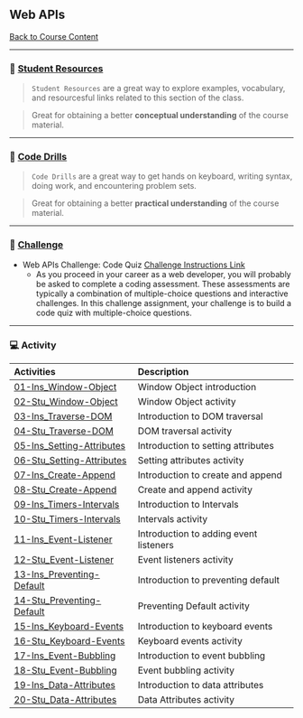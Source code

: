 ## Web APIs
[Back to Course Content](../../README.md)

-----
### :book: **[Student Resources](student-resources/README.md)**

> `Student Resources` are a great way to explore examples, vocabulary, and resourcesful links related to this section of the class.

> Great for obtaining a better **conceptual understanding** of the course material. 

------
### :dart: **[Code Drills](code-drills/README.md)**

> `Code Drills` are a great way to get hands on keyboard, writing syntax, doing work, and encountering problem sets. 

> Great for obtaining a better **practical understanding** of the course material. 

-----
### :pencil: **[Challenge](challenge/README.md)**

- Web APIs Challenge: Code Quiz
[Challenge Instructions Link](challenge/README.md)
    * As you proceed in your career as a web developer, you will probably be asked to complete a coding assessment. These assessments are typically a combination of multiple-choice questions and interactive challenges. In this challenge assignment, your challenge is to build a code quiz with multiple-choice questions.


-----
### :computer: Activity

|  Activities |  Description |
|:--	|:--
|[01-Ins_Window-Object](activities/01-Ins_Window-Object)| Window Object introduction |
|[02-Stu_Window-Object](activities/02-Stu_Window-Object)| Window Object activity |
|[03-Ins_Traverse-DOM](activities/03-Ins_Traverse-DOM)| Introduction to DOM traversal |
|[04-Stu_Traverse-DOM](activities/04-Stu_Traverse-DOM)| DOM traversal activity |
|[05-Ins_Setting-Attributes](activities/05-Ins_Setting-Attributes)| Introduction to setting attributes |
|[06-Stu_Setting-Attributes](activities/06-Stu_Setting-Attributes)| Setting attributes activity |
|[07-Ins_Create-Append](activities/07-Ins_Create-Append)| Introduction to create and append |
|[08-Stu_Create-Append](activities/08-Stu_Create-Append)| Create and append activity |
|[09-Ins_Timers-Intervals](activities/09-Ins_Timers-Intervals)| Introduction to Intervals |
|[10-Stu_Timers-Intervals](activities/10-Stu_Timers-Intervals)| Intervals activity |
|[11-Ins_Event-Listener](activities/11-Ins_Event-Listener)| Introduction to adding event listeners |
|[12-Stu_Event-Listener](activities/12-Stu_Event-Listener)| Event listeners activity |
|[13-Ins_Preventing-Default](activities/13-Ins_Preventing-Default)| Introduction to preventing default |
|[14-Stu_Preventing-Default](activities/14-Stu_Preventing-Default)| Preventing Default activity |
|[15-Ins_Keyboard-Events](activities/15-Ins_Keyboard-Events)| Introduction to keyboard events |
|[16-Stu_Keyboard-Events](activities/16-Stu_Keyboard-Events)| Keyboard events activity |
|[17-Ins_Event-Bubbling](activities/17-Ins_Event-Bubbling)| Introduction to event bubbling |
|[18-Stu_Event-Bubbling](activities/18-Stu_Event-Bubbling)| Event bubbling activity |
|[19-Ins_Data-Attributes](activities/19-Ins_Data-Attributes)| Introduction to data attributes |
|[20-Stu_Data-Attributes](activities/20-Stu_Data-Attributes)| Data Attributes activity |


